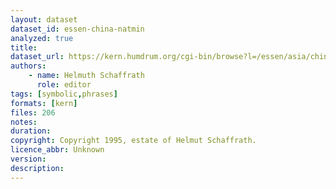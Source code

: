 ```yaml
---
layout: dataset
dataset_id: essen-china-natmin
analyzed: true
title: 
dataset_url: https://kern.humdrum.org/cgi-bin/browse?l=/essen/asia/china/natmin
authors: 
    - name: Helmuth Schaffrath
      role: editor
tags: [symbolic,phrases]
formats: [kern]
files: 206
notes: 
duration: 
copyright: Copyright 1995, estate of Helmut Schaffrath.
licence_abbr: Unknown
version: 
description: 
---
```

